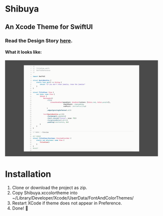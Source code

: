 # Shibuya
## An Xcode Theme for SwiftUI


### Read the Design Story [here](https://cseanc.ghost.io/shibuya-an-xcode-theme-for-swiftui/).

#### What it looks like:

![shibuya_04](./assets/shibuya-001@2x.png)

# Installation

1. Clone or download the project as zip.
2. Copy Shibuya.xccolortheme into ~/Library/Developer/Xcode/UserData/FontAndColorThemes/
3. Restart XCode if theme does not appear in Preference.
4. Done! 🥂

